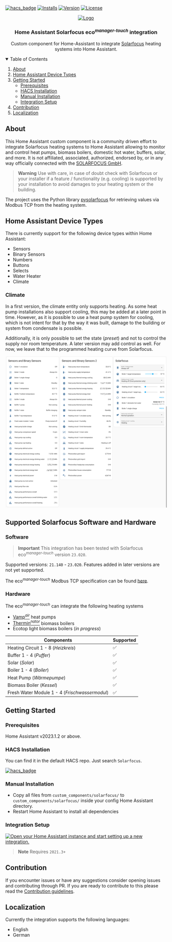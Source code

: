 [![hacs_badge](https://img.shields.io/badge/HACS-Default-41BDF5.svg?style=for-the-badge)](https://github.com/hacs/integration)
[![Installs][installs-shield]][installs]
[![Version](https://img.shields.io/github/v/tag/lavermanjj/home-assistant-solarfocus?style=for-the-badge&label=Version&color=orange)](https://img.shields.io/github/v/tag/lavermanjj/home-assistant-solarfocus?style=for-the-badge&label=Version&color=orange)
[![License](https://img.shields.io/github/license/lavermanjj/home-assistant-solarfocus?style=for-the-badge)](https://img.shields.io/github/license/lavermanjj/home-assistant-solarfocus?style=for-the-badge)


<p align="center">
  <a href="https://github.com/lavermanjj/home-assistant-solarfocus">
    <img src="https://brands.home-assistant.io/solarfocus/logo.png" alt="Logo" height="80">
  </a>
</p>

<h3 align="center">Home Assistant Solarfocus eco<sup><i>manager-touch</i></sup> integration</h3>

<p align="center">
  Custom component for Home-Assistant to integrate <a href="https://www.solarfocus.com/">Solarfocus</a> heating systems into Home Assistant.
</p>


<details open="open">
  <summary>Table of Contents</summary>

1. [About](#about)
2. [Home Assistant Device Types](#home-assistant-device-types)
3. [Getting Started](#getting-started)
   - [Prerequisites](#prerequisites)
   - [HACS Installation](#hacs-installation)
   - [Manual Installation](#manual-installation)
   - [Integration Setup](#integration-setup)
4. [Contribution](#contribution)
5. [Localization](#localization)
   
</details>


## About

This Home Assistant custom component is a community driven effort to integrate Solarfocus heating systems to Home Assistant allowing to monitor and control heat pumps, biomass boilers, domestic hot water, buffers, solar, and more. It is not affiliated, associated, authorized, endorsed by, or in any way officially connected with the [SOLARFOCUS GmbH](https://www.solarfocus.com/en/footer-bar/about-us).

> **Warning**
> Use with care, in case of doubt check with Solarfocus or your installer if a feature / functionality (e.g. cooling) is supported by your installation to avoid damages to your heating system or the building.

The project uses the Python library [pysolarfocus](https://github.com/LavermanJJ/pysolarfocus) for retrieving values via Modbus TCP from the heating system.

## Home Assistant Device Types

There is currently support for the following device types within Home Assistant:

- Sensors
- Binary Sensors
- Numbers
- Buttons
- Selects
- Water Heater
- Climate


### Climate
In a first version, the climate entity only supports heating. As some heat pump installations also support cooling, this may be added at a later point in time. However, as it is possible to use a heat pump system for cooling, which is not intent for that by the way it was built, damage to the building or system from condensate is possible. 

Additionally, it is only possible to set the state (_preset_) and not to control the supply nor room temperature. A later version may add control as well. For now, we leave that to the programmed heating curve from Solarfocus. 


![image](https://github.com/LavermanJJ/home-assistant-solarfocus/blob/main/images/sf-screenshot.png)

## Supported Solarfocus Software and Hardware

### Software

> **Important**
> This integration has been tested with Solarfocus eco<sup>_manager-touch_</sup> version `23.020`.

Supported versions: `21.140` - `23.020`. Features added in later versions are not yet supported.

The eco<sup>_manager-touch_</sup> Modbus TCP specification can be found [here](https://www.solarfocus.com/de/partnerportal/pdf/open/UGFydG5lcmJlcmVpY2gtREUvUmVnZWx1bmdfZWNvbWFuYWdlci10b3VjaC9BbmxlaXR1bmdlbi9lY29tYW5hZ2VyLXRvdWNoX01vZGJ1cy1UQ1AtUmVnaXN0ZXJkYXRlbl9BbmxlaXR1bmcucGRm/117920/0/Lng_YSxpM245S30zMTc4W2Y8cVRRXWlJVWRQJDsv?serialNumber=21010).

### Hardware

The eco<sup>_manager-touch_</sup> can integrate the following heating systems
- [Vamp<sup>_air_</sup>](https://www.solarfocus.com/en/products/air-source-heat-pump-vampair) heat pumps
- [Thermin<sup>_nator_</sup>](https://www.solarfocus.com/en/products/biomassheating) biomass boilers
- Ecotop light biomass boilers (_in progress_)

| Components | Supported |
|---|---|
| Heating Circuit 1 - 8 (_Heizkreis_)| :white_check_mark: |
| Buffer 1 - 4 (_Puffer_) | :white_check_mark: |
| Solar (_Solar_)| :white_check_mark: |
| Boiler 1 - 4 (_Boiler_) | :white_check_mark: |
| Heat Pump (_Wärmepumpe_) | :white_check_mark: |
| Biomass Boiler (_Kessel_) | :white_check_mark: | 
| Fresh Water Module 1 - 4 (_Frischwassermodul_) | :white_check_mark: |

## Getting Started

### Prerequisites

Home Assistant v2023.1.2 or above.

### HACS Installation

You can find it in the default HACS repo. Just search `Solarfocus`.

[![hacs_badge](https://img.shields.io/badge/HACS-Default-41BDF5.svg?style=for-the-badge)](https://github.com/hacs/integration)


### Manual Installation

- Copy all files from `custom_components/solarfocus/` to `custom_components/solarfocus/` inside your config Home Assistant directory.
- Restart Home Assistant to install all dependencies

### Integration Setup

[![Open your Home Assistant instance and start setting up a new integration.](https://my.home-assistant.io/badges/config_flow_start.svg)](https://my.home-assistant.io/redirect/config_flow_start/?domain=solarfocus) 
> **Note**
> Requires `2021.3+`

## Contribution

If you encounter issues or have any suggestions consider opening issues and contributing through PR. If you are ready to contribute to this please read the [Contribution guidelines](CONTRIBUTING.md).

## Localization

Currently the integration supports the following languages:

- English
- German



[installs-shield]: https://img.shields.io/badge/dynamic/json?url=https%3A%2F%2Fanalytics.home-assistant.io%2Fcustom_integrations.json&query=%24.solarfocus.total&style=for-the-badge&label=Installs&color=green
[installs]: https://analytics.home-assistant.io/custom_integrations.json
